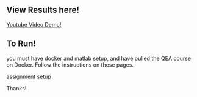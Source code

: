 ## View Results here!
[Youtube Video Demo!](https://www.youtube.com/watch?v=kyUhivl-2AA&feature=youtu.be)

## To Run!
you must have docker and matlab setup, and have pulled the QEA course on Docker. Follow the instructions on these pages. 

[assignment](http://nb.mit.edu/f/59440)
[setup](https://qeacourse.github.io/RoboNinjaWarrior/How%20to/meet_your_neato)

Thanks!